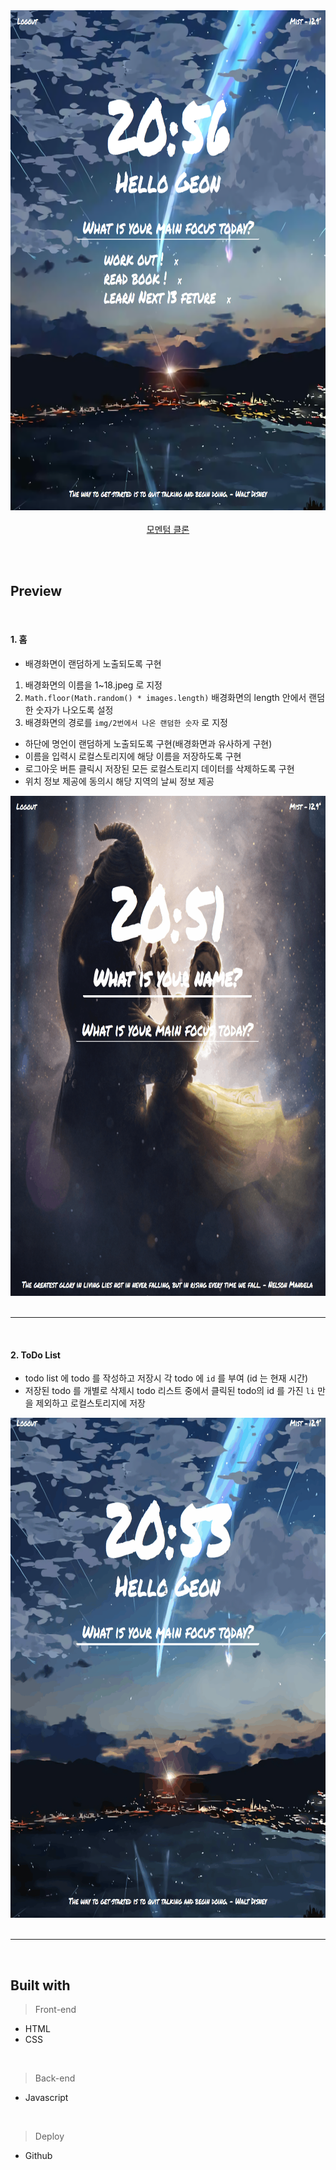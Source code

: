 <div align="center">

  <img height="800" src="./preview/3.png" />
    <br /><br />
  <a display="block" href="https://geon1999.github.io/momentom_js">모멘텀 클론</a>

</div>

</br></br>

## Preview 

<br />

 #### 1. 홈
 - 배경화면이 랜덤하게 노출되도록 구현
  1. 배경화면의 이름을 1~18.jpeg 로 지정
  2. `Math.floor(Math.random() * images.length)` 배경화면의 length 안에서 랜덤한 숫자가 나오도록 설정
  3. 배경화면의 경로를 `img/2번에서 나온 랜덤한 숫자` 로 지정
 - 하단에 명언이 랜덤하게 노출되도록 구현(배경화면과 유사하게 구현)
 - 이름을 입력시 로컬스토리지에 해당 이름을 저장하도록 구현
 - 로그아웃 버튼 클릭시 저장된 모든 로컬스토리지 데이터를 삭제하도록 구현
 - 위치 정보 제공에 동의시 해당 지역의 날씨 정보 제공
 <div align="center">
  <img height="800" src="./preview/1.gif" />
 </div>

<br />

<hr />

<br />

 #### 2. ToDo List
- todo list 에 todo 를 작성하고 저장시 각 todo 에 `id` 를 부여 (id 는 현재 시간)
- 저장된 todo 를 개별로 삭제시 todo 리스트 중에서 클릭된 todo의 id 를 가진 `li` 만을 제외하고 로컬스토리지에 저장
 <div align="center">
  <img height="800" src="./preview/2.gif" />
 </div>
 
 <br />
<hr />
 <br />
 


## Built with

> Front-end
- HTML
- CSS
<br />

> Back-end
- Javascript
<br />

> Deploy
- Github
   
